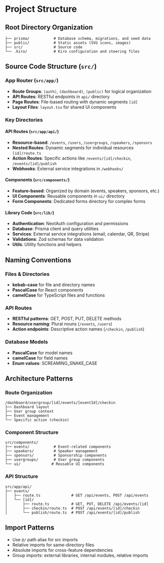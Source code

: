 # Project Structure

## Root Directory Organization
```
├── prisma/           # Database schema, migrations, and seed data
├── public/           # Static assets (SVG icons, images)
├── src/              # Source code
└── .kiro/            # Kiro configuration and steering files
```

## Source Code Structure (`src/`)

### App Router (`src/app/`)
- **Route Groups**: `(auth)`, `(dashboard)`, `(public)` for logical organization
- **API Routes**: RESTful endpoints in `api/` directory
- **Page Routes**: File-based routing with dynamic segments `[id]`
- **Layout Files**: `layout.tsx` for shared UI components

### Key Directories

#### API Routes (`src/app/api/`)
- **Resource-based**: `/events`, `/users`, `/usergroups`, `/speakers`, `/sponsors`
- **Nested Routes**: Dynamic segments for individual resources `[id]/route.ts`
- **Action Routes**: Specific actions like `/events/[id]/checkin`, `/events/[id]/publish`
- **Webhooks**: External service integrations in `/webhooks/`

#### Components (`src/components/`)
- **Feature-based**: Organized by domain (events, speakers, sponsors, etc.)
- **UI Components**: Reusable components in `ui/` directory
- **Form Components**: Dedicated forms directory for complex forms

#### Library Code (`src/lib/`)
- **Authentication**: NextAuth configuration and permissions
- **Database**: Prisma client and query utilities
- **Services**: External service integrations (email, calendar, QR, Stripe)
- **Validations**: Zod schemas for data validation
- **Utils**: Utility functions and helpers

## Naming Conventions

### Files & Directories
- **kebab-case** for file and directory names
- **PascalCase** for React components
- **camelCase** for TypeScript files and functions

### API Routes
- **RESTful patterns**: GET, POST, PUT, DELETE methods
- **Resource naming**: Plural nouns (`/events`, `/users`)
- **Action endpoints**: Descriptive action names (`/checkin`, `/publish`)

### Database Models
- **PascalCase** for model names
- **camelCase** for field names
- **Enum values**: SCREAMING_SNAKE_CASE

## Architecture Patterns

### Route Organization
```
/dashboard/usergroup/[id]/events/[eventId]/checkin
├── Dashboard layout
├── User group context
├── Event management
└── Specific action (checkin)
```

### Component Structure
```
src/components/
├── events/           # Event-related components
├── speakers/         # Speaker management
├── sponsors/         # Sponsorship components
├── usergroups/       # User group components
└── ui/              # Reusable UI components
```

### API Structure
```
src/app/api/
├── events/
│   ├── route.ts              # GET /api/events, POST /api/events
│   └── [id]/
│       ├── route.ts          # GET, PUT, DELETE /api/events/[id]
│       ├── checkin/route.ts  # POST /api/events/[id]/checkin
│       └── publish/route.ts  # POST /api/events/[id]/publish
```

## Import Patterns
- Use `@/` path alias for src imports
- Relative imports for same-directory files
- Absolute imports for cross-feature dependencies
- Group imports: external libraries, internal modules, relative imports